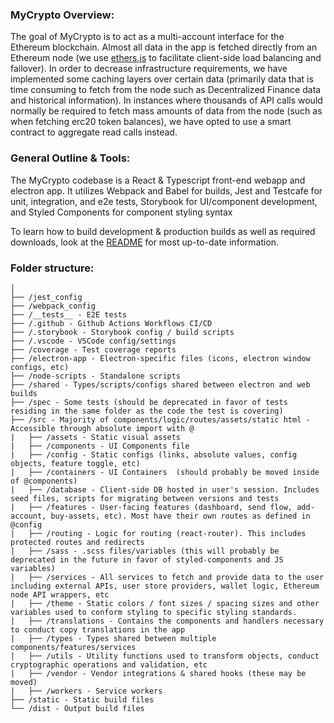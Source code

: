 ### MyCrypto Overview:
The goal of MyCrypto is to act as a multi-account interface for the Ethereum blockchain. Almost all data in the app is fetched directly from an Ethereum node (we use [ethers.js](https://docs.ethers.io/v5/) to facilitate client-side load balancing and failover). In order to decrease infrastructure requirements, we have implemented some caching layers over certain data (primarily data that is time consuming to fetch from the node such as Decentralized Finance data and historical information). In instances where thousands of API calls would normally be required to fetch mass amounts of data from the node (such as when fetching erc20 token balances), we have opted to use a smart contract to aggregate read calls instead.

### General Outline & Tools:
The MyCrypto codebase is a React & Typescript front-end webapp and electron app. It utilizes Webpack and Babel for builds, Jest and Testcafe for unit, integration, and e2e tests, Storybook for UI/component development, and Styled Components for component styling syntax

To learn how to build development & production builds as well as required downloads, look at the [README](https://github.com/MyCryptoHQ/MyCrypto#mycrypto-beta-web-app) for most up-to-date information.

### Folder structure:
```
│
├── /jest_config
├── /webpack_config
├── /__tests__ - E2E tests
├── /.github - Github Actions Workflows CI/CD
├── /.storybook - Storybook config / build scripts
├── /.vscode - VSCode config/settings
├── /coverage - Test coverage reports
├── /electron-app - Electron-specific files (icons, electron window configs, etc)
├── /node-scripts - Standalone scripts
├── /shared - Types/scripts/configs shared between electron and web builds
├── /spec - Some tests (should be deprecated in favor of tests residing in the same folder as the code the test is covering)
├── /src - Majority of components/logic/routes/assets/static html - Accessible through absolute import with @
|   ├── /assets - Static visual assets
|   ├── /components - UI Components file
|   ├── /config - Static configs (links, absolute values, config objects, feature toggle, etc)
|   ├── /containers - UI Containers  (should probably be moved inside of @components)
|   ├── /database - Client-side DB hosted in user's session. Includes seed files, scripts for migrating between versions and tests
|   ├── /features - User-facing features (dashboard, send flow, add-account, buy-assets, etc). Most have their own routes as defined in @config
|   ├── /routing - Logic for routing (react-router). This includes protected routes and redirects
|   ├── /sass - .scss files/variables (this will probably be deprecated in the future in favor of styled-components and JS variables)
|   ├── /services - All services to fetch and provide data to the user including external APIs, user store providers, wallet logic, Ethereum node API wrappers, etc
|   ├── /theme - Static colors / font sizes / spacing sizes and other variables used to conform styling to specific styling standards.
|   ├── /translations - Contains the components and handlers necessary to conduct copy translations in the app
|   ├── /types - Types shared between multiple components/features/services
|   ├── /utils - Utility functions used to transform objects, conduct cryptographic operations and validation, etc
|   ├── /vendor - Vendor integrations & shared hooks (these may be moved)
|   ├── /workers - Service workers
├── /static - Static build files
└── /dist - Output build files

```